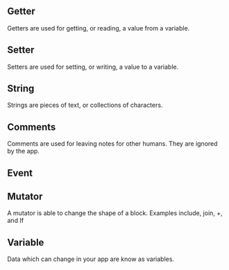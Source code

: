 ## Getter

Getters are used for getting, or reading, a value from a variable.

## Setter

Setters are used for setting, or writing, a value to a variable.

## String

Strings are pieces of text, or collections of characters.

## Comments

Comments are used for leaving notes for other humans. They are ignored by the app.

## Event

## Mutator
A mutator is able to change the shape of a block. Examples include, join, +, and If

## Variable

Data which can change in your app are know as variables.